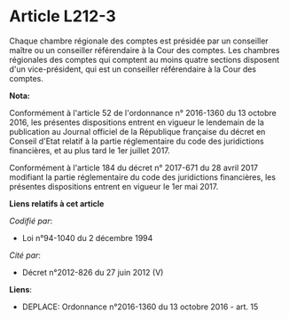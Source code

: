 # Article L212-3

Chaque  chambre régionale des comptes est présidée par un conseiller maître ou  un conseiller référendaire à la Cour des
comptes. Les chambres  régionales des comptes qui comptent au moins quatre sections disposent  d'un vice-président, qui est
un conseiller référendaire à la Cour des  comptes.

**Nota:**

Conformément à l'article 52 de l'ordonnance n° 2016-1360 du 13 octobre 2016, les présentes dispositions entrent en vigueur le
lendemain de la publication au Journal officiel de la République française du décret en Conseil d'Etat relatif à la partie
réglementaire du code des juridictions financières, et au plus tard le 1er juillet 2017.

Conformément à l'article 184 du décret n° 2017-671 du 28 avril 2017 modifiant la partie réglementaire du code des
juridictions financières, les présentes dispositions entrent en vigueur le 1er mai 2017.

**Liens relatifs à cet article**

_Codifié par_:

  - Loi n°94-1040 du 2 décembre 1994

_Cité par_:

  - Décret n°2012-826 du 27 juin 2012 (V)

**Liens**:

  - DEPLACE: Ordonnance n°2016-1360 du 13 octobre 2016 - art. 15
